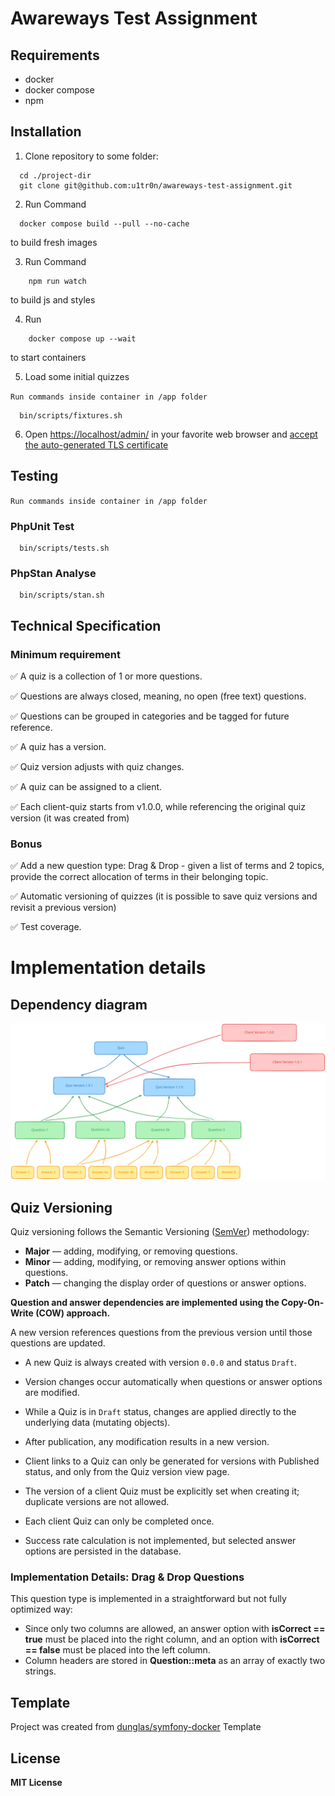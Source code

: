 # Awareways Test Assignment #

## Requirements ##

 - docker
 - docker compose
 - npm

## Installation ##

1. Clone repository to some folder:
```shell
  cd ./project-dir
  git clone git@github.com:u1tr0n/awareways-test-assignment.git
```

2. Run Command
```shell
  docker compose build --pull --no-cache
```
to build fresh images

3. Run Command
```shell
    npm run watch
```
to build js and styles

4. Run
```shell
    docker compose up --wait
```
to start containers

5. Load some initial quizzes

`Run commands inside container in /app folder`
```shell
  bin/scripts/fixtures.sh
```

6. Open [https://localhost/admin/](https://localhost/admin/) in your favorite web browser and [accept the auto-generated TLS certificate](https://stackoverflow.com/a/15076602/1352334)

## Testing ##
`Run commands inside container in /app folder`
### PhpUnit Test ###
```shell
  bin/scripts/tests.sh
```

### PhpStan Analyse ###
```shell
  bin/scripts/stan.sh
```

## Technical Specification ##

### Minimum requirement ###
✅ A quiz is a collection of 1 or more questions.

✅ Questions are always closed, meaning, no open (free text) questions.

✅ Questions can be grouped in categories and be tagged for future reference.

✅ A quiz has a version.

✅ Quiz version adjusts with quiz changes.

✅ A quiz can be assigned to a client.

✅ Each client-quiz starts from v1.0.0, while referencing the original quiz version (it was
  created from)

### Bonus ###
✅ Add a new question type:
    Drag & Drop - given a list of terms and 2 topics, provide the correct allocation of terms in
    their belonging topic.

✅ Automatic versioning of quizzes (it is possible to save quiz versions and revisit a
  previous version)

✅ Test coverage.

# Implementation details #

## Dependency diagram ##

![drawing](assets/svg/diagram-1.svg)

## Quiz Versioning ##

Quiz versioning follows the Semantic Versioning ([SemVer](https://semver.org)) methodology:
- **Major** — adding, modifying, or removing questions.
- **Minor** — adding, modifying, or removing answer options within questions.
- **Patch** — changing the display order of questions or answer options.

**Question and answer dependencies are implemented using the Copy-On-Write (COW) approach.**

A new version references questions from the previous version until those questions are updated.

- A new Quiz is always created with version `0.0.0` and status `Draft`.

- Version changes occur automatically when questions or answer options are modified.

- While a Quiz is in `Draft` status, changes are applied directly to the underlying data (mutating objects).

- After publication, any modification results in a new version.

- Client links to a Quiz can only be generated for versions with Published status, and only from the Quiz version view page.

- The version of a client Quiz must be explicitly set when creating it; duplicate versions are not allowed.

- Each client Quiz can only be completed once.

- Success rate calculation is not implemented, but selected answer options are persisted in the database.

### Implementation Details: Drag & Drop Questions ###

This question type is implemented in a straightforward but not fully optimized way:
- Since only two columns are allowed, an answer option with **isCorrect == true** must be placed into the right column, and an option with **isCorrect == false** must be placed into the left column.
- Column headers are stored in **Question::meta** as an array of exactly two strings.

## Template

Project was created from [dunglas/symfony-docker](https://github.com/dunglas/symfony-docker) Template

## License

**MIT License**
